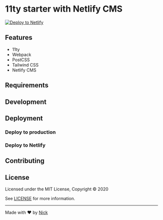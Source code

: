 # 11ty starter with Netlify CMS

[![Deploy to Netlify](https://www.netlify.com/img/deploy/button.svg)](https://app.netlify.com/start/deploy?repository=https://github.com/np1e/headless-11ty)


## Features

* 11ty
* Webpack
* PostCSS
* Tailwind CSS
* Netlify CMS

## Requirements

## Development

## Deployment

### Deploy to production

### Deploy to Netlify

## Contributing

## License

Licensed under the MIT License, Copyright © 2020

See [LICENSE](LICENSE) for more information.

---

Made with ♥ by [Nick](https://nhafkemeyer.com)

